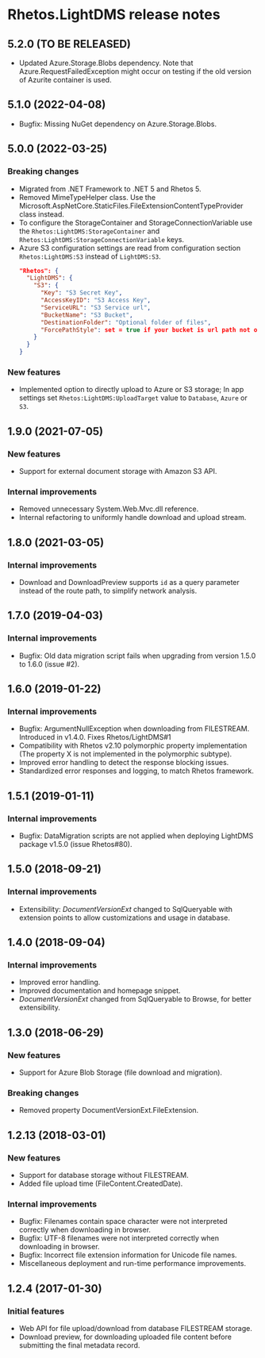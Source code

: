 # Rhetos.LightDMS release notes

## 5.2.0 (TO BE RELEASED)

* Updated Azure.Storage.Blobs dependency.
  Note that Azure.RequestFailedException might occur on testing if the old version of Azurite container is used.

## 5.1.0 (2022-04-08)

* Bugfix: Missing NuGet dependency on Azure.Storage.Blobs.

## 5.0.0 (2022-03-25)

### Breaking changes

* Migrated from .NET Framework to .NET 5 and Rhetos 5.
* Removed MimeTypeHelper class. Use the Microsoft.AspNetCore.StaticFiles.FileExtensionContentTypeProvider class instead.
* To configure the StorageContainer and StorageConnectionVariable use the `Rhetos:LightDMS:StorageContainer` and `Rhetos:LightDMS:StorageConnectionVariable` keys.
* Azure S3 configuration settings are read from configuration section `Rhetos:LightDMS:S3` instead of `LightDMS:S3`.
  ```json
  "Rhetos": {
    "LightDMS": {
      "S3": {
        "Key": "S3 Secret Key",
        "AccessKeyID": "S3 Access Key",
        "ServiceURL": "S3 Service url",
        "BucketName": "S3 Bucket",
        "DestinationFolder": "Optional folder of files",
        "ForcePathStyle": set = true if your bucket is url path not on subdomain
      }
    }
  }
  ```

### New features

* Implemented option to directly upload to Azure or S3 storage;
  In app settings set `Rhetos:LightDMS:UploadTarget` value to `Database`, `Azure` or `S3`.

## 1.9.0 (2021-07-05)

### New features

* Support for external document storage with Amazon S3 API.

### Internal improvements

* Removed unnecessary System.Web.Mvc.dll reference.
* Internal refactoring to uniformly handle download and upload stream.

## 1.8.0 (2021-03-05)

### Internal improvements

* Download and DownloadPreview supports `id` as a query parameter instead of the route path, to simplify network analysis.

## 1.7.0 (2019-04-03)

### Internal improvements

* Bugfix: Old data migration script fails when upgrading from version 1.5.0 to 1.6.0 (issue #2).

## 1.6.0 (2019-01-22)

### Internal improvements

* Bugfix: ArgumentNullException when downloading from FILESTREAM.
  Introduced in v1.4.0.
  Fixes Rhetos/LightDMS#1
* Compatibility with Rhetos v2.10 polymorphic property implementation (The property X is not implemented in the polymorphic subtype).
* Improved error handling to detect the response blocking issues.
* Standardized error responses and logging, to match Rhetos framework.

## 1.5.1 (2019-01-11)

### Internal improvements

* Bugfix: DataMigration scripts are not applied when deploying LightDMS package v1.5.0 (issue Rhetos#80).

## 1.5.0 (2018-09-21)

### Internal improvements

* Extensibility: *DocumentVersionExt* changed to SqlQueryable with extension points to allow customizations and usage in database.

## 1.4.0 (2018-09-04)

### Internal improvements

* Improved error handling.
* Improved documentation and homepage snippet.
* *DocumentVersionExt* changed from SqlQueryable to Browse, for better extensibility.

## 1.3.0 (2018-06-29)

### New features

* Support for Azure Blob Storage (file download and migration).

### Breaking changes

* Removed property DocumentVersionExt.FileExtension.

## 1.2.13 (2018-03-01)

### New features

* Support for database storage without FILESTREAM.
* Added file upload time (FileContent.CreatedDate).

### Internal improvements

* Bugfix: Filenames contain space character were not interpreted correctly when downloading in browser.
* Bugfix: UTF-8 filenames were not interpreted correctly when downloading in browser.
* Bugfix: Incorrect file extension information for Unicode file names.
* Miscellaneous deployment and run-time performance improvements.

## 1.2.4 (2017-01-30)

### Initial features

* Web API for file upload/download from database FILESTREAM storage.
* Download preview, for downloading uploaded file content before submitting the final metadata record.
